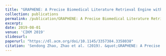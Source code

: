 ```yaml
---
title: "GRAPHENE: A Precise Biomedical Literature Retrieval Engine with Graph Augmented Deep Learning and External Knowledge Empowerment"
collection: publications
permalink: /publication/GRAPHENE: A Precise Biomedical Literature Retrieval Engine with Graph Augmented Deep Learning and External Knowledge Empowerment
excerpt: 
date: 2019-08-01
venue: 'CIKM 2019'
slidesurl: 
paperurl: "https://dl.acm.org/doi/10.1145/3357384.3358038"
citation: 'Sendong Zhao, Zhao et al. (2019). &quot;GRAPHENE: A Precise Biomedical Literature Retrieval Engine with Graph Augmented Deep Learning and External Knowledge Empowerment.&quot; <i>CIKM 2019</i>. 22(3).'
---
```

